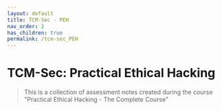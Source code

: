 ```yaml
---
layout: default
title: TCM-Sec - PEH
nav_order: 2
has_children: true
permalink: /tcm-sec_PEH
---
```


# TCM-Sec: Practical Ethical Hacking

> This is a collection of assessment notes created during the course "Practical Ethical Hacking - The Complete Course"